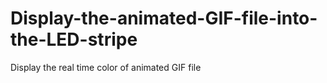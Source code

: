 # Display-the-animated-GIF-file-into-the-LED-stripe
Display the real time color of animated GIF file
